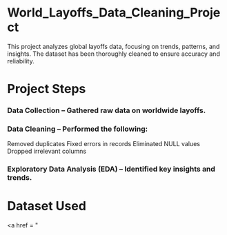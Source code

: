 # World_Layoffs_Data_Cleaning_Project
This project analyzes global layoffs data, focusing on trends, patterns, and insights. The dataset has been thoroughly cleaned to ensure accuracy and reliability.

#  Project Steps
### Data Collection – Gathered raw data on worldwide layoffs.
### Data Cleaning – Performed the following:
Removed duplicates
Fixed errors in records
Eliminated NULL values
Dropped irrelevant columns

### Exploratory Data Analysis (EDA) – Identified key insights and trends.

# Dataset Used

<a href = "
